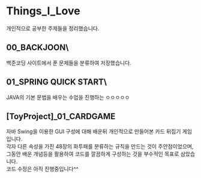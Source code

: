 # Things_I_Love
개인적으로 공부한 주제들을 정리했습니다.

## 00_BACKJOON\
백준코딩 사이트에서 푼 문제들을 분류하여 저장했습니다.

## 01_SPRING QUICK START\
JAVA의 기본 문법을 배우는 수업을 진행하는 ㅇㅇㅇㅇㅇ

## [ToyProject]_01_CARDGAME
자바 Swing을 이용한 GUI 구성에 대해 배운뒤 개인적으로 만들어본 카드 뒤집기 게임입니다.\
각자 다른 속성을 가진 48장의 화투패를 분류하는 규칙을 만드는 것이 주안점이었으며,\
그동안 배운 개념등을 활용하여 코드를 깔끔하게 구성하는 것을 부수적인 목표로 삼았습니다.\
코드 수정은 아직 진행중입니다^^
